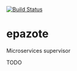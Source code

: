 [![Build Status](https://drone.io/github.com/nbari/epazote/status.png)](https://drone.io/github.com/nbari/epazote/latest)

# epazote
Microservices  supervisor

TODO
